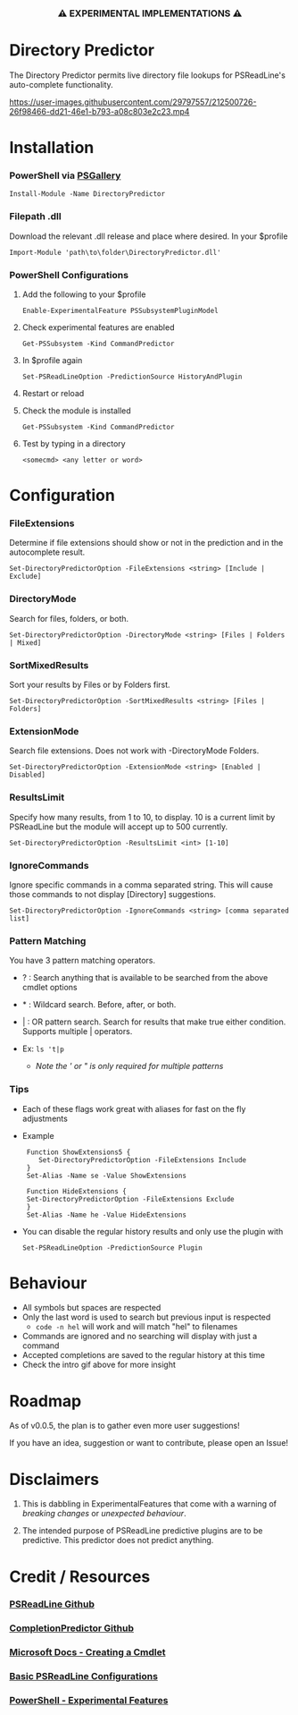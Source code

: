 ### <p align="center">⚠️ EXPERIMENTAL IMPLEMENTATIONS ⚠️</p>

# Directory Predictor

The Directory Predictor permits live directory file lookups for PSReadLine's auto-complete functionality. 

https://user-images.githubusercontent.com/29797557/212500726-26f98466-dd21-46e1-b793-a08c803e2c23.mp4

# Installation

### PowerShell via [PSGallery](https://www.powershellgallery.com/packages/DirectoryPredictor/)

```Install-Module -Name DirectoryPredictor```

### Filepath .dll

Download the relevant .dll release and place where desired. In your $profile

```Import-Module 'path\to\folder\DirectoryPredictor.dll'```

### PowerShell Configurations

1. Add the following to your $profile

   ```Enable-ExperimentalFeature PSSubsystemPluginModel```

2. Check experimental features are enabled
   
   ```Get-PSSubsystem -Kind CommandPredictor```

3. In $profile again
   
   ```Set-PSReadLineOption -PredictionSource HistoryAndPlugin```


4. Restart or reload

5. Check the module is installed
   
   ```Get-PSSubsystem -Kind CommandPredictor```

6. Test by typing in a directory
   
   ```<somecmd> <any letter or word>```

# Configuration

### FileExtensions
Determine if file extensions should show or not in the prediction and in the autocomplete result.
  
```Set-DirectoryPredictorOption -FileExtensions <string> [Include | Exclude]```

### DirectoryMode
Search for files, folders, or both.
  
```Set-DirectoryPredictorOption -DirectoryMode <string> [Files | Folders | Mixed]```

### SortMixedResults
Sort your results by Files or by Folders first.
  
```Set-DirectoryPredictorOption -SortMixedResults <string> [Files | Folders]```

### ExtensionMode
Search file extensions. Does not work with -DirectoryMode Folders.
  
```Set-DirectoryPredictorOption -ExtensionMode <string> [Enabled | Disabled]```

### ResultsLimit
Specify how many results, from 1 to 10, to display. 10 is a current limit by PSReadLine but the module will accept up to 500 currently.

```Set-DirectoryPredictorOption -ResultsLimit <int> [1-10]```

### IgnoreCommands
Ignore specific commands in a comma separated string. This will cause those commands to not display [Directory] suggestions.

```Set-DirectoryPredictorOption -IgnoreCommands <string> [comma separated list]```

### Pattern Matching
You have 3 pattern matching operators.

- ? : Search anything that is available to be searched from the above cmdlet options
- \* : Wildcard search. Before, after, or both.
- | : OR pattern search. Search for results that make true either condition. Supports multiple | operators.

- Ex:
```ls 't|p```
  - *Note the ' or " is only required for multiple patterns*

### Tips
* Each of these flags work great with aliases for fast on the fly adjustments
* Example
  ```
   Function ShowExtensions5 {
      Set-DirectoryPredictorOption -FileExtensions Include
   }
   Set-Alias -Name se -Value ShowExtensions

   Function HideExtensions {
   Set-DirectoryPredictorOption -FileExtensions Exclude
   }
   Set-Alias -Name he -Value HideExtensions
   ```

* You can disable the regular history results and only use the plugin with
  
  ```Set-PSReadLineOption -PredictionSource Plugin```

# Behaviour

- All symbols but spaces are respected
- Only the last word is used to search but previous input is respected
  - ```code -n hel``` will work and will match "hel" to filenames
- Commands are ignored and no searching will display with just a command
- Accepted completions are saved to the regular history at this time
- Check the intro gif above for more insight

# Roadmap

As of v0.0.5, the plan is to gather even more user suggestions!

If you have an idea, suggestion or want to contribute, please open an Issue!

# Disclaimers

1. This is dabbling in ExperimentalFeatures that come with a warning of *breaking changes* or *unexpected behaviour*.

2. The intended purpose of PSReadLine predictive plugins are to be predictive. This predictor does not predict anything.

# Credit / Resources
### [PSReadLine Github](https://github.com/PowerShell/PSReadLine)

### [CompletionPredictor Github](https://github.com/PowerShell/CompletionPredictor)

### [Microsoft Docs - Creating a Cmdlet](https://learn.microsoft.com/en-us/powershell/scripting/developer/cmdlet/creating-a-cmdlet-to-access-a-data-store?view=powershell-7.3)

### [Basic PSReadLine Configurations](https://jdhitsolutions.com/blog/powershell/8969/powershell-predicting-with-style/)

### [PowerShell - Experimental Features](https://learn.microsoft.com/en-us/powershell/scripting/learn/experimental-features?view=powershell-7.3)
